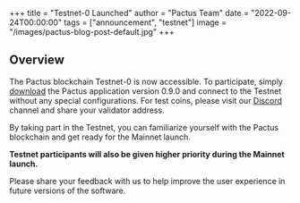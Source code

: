+++
title = "Testnet-0 Launched"
author = "Pactus Team"
date = "2022-09-24T00:00:00"
tags = ["announcement", "testnet"]
image = "/images/pactus-blog-post-default.jpg"
+++

## Overview

The Pactus blockchain Testnet-0 is now accessible.
To participate, simply [download](/download) the Pactus application version 0.9.0 and
connect to the Testnet without any special configurations.
For test coins, please visit our [Discord](https://discord.gg/H5vZkNnXCu) channel and share your validator address.

By taking part in the Testnet, you can familiarize yourself with the Pactus blockchain and
get ready for the Mainnet launch.

**Testnet participants will also be given higher priority during the Mainnet launch.**

Please share your feedback with us to help improve the user experience in future versions of the software.

